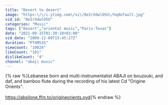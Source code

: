 ```yaml
---
title: "Desert to desert"
image: "https:\/\/i.ytimg.com\/vi\/8eIrXdwlO5U\/hqdefault.jpg"
vid_id: "8eIrXdwlO5U"
categories: "Music"
tags: ["Desert","oriental music","Paris-Texas"]
date: "2021-09-15T01:30:10+03:00"
vid_date: "2009-12-09T15:45:27Z"
duration: "PT4M53S"
viewcount: "10824"
likeCount: "101"
dislikeCount: "4"
channel: "abaji music"
---
```

{% raw %}Lebanese born and multi-instrumentalist ABAJI on bouzouki, and daf, and bamboo flute during the recording of his latest Cd &quot;Origine Orients&quot;.<br /><br /><a rel="nofollow" target="blank" href="https://absilone.ffm.to/origineorients.oyd">https://absilone.ffm.to/origineorients.oyd</a>{% endraw %}
